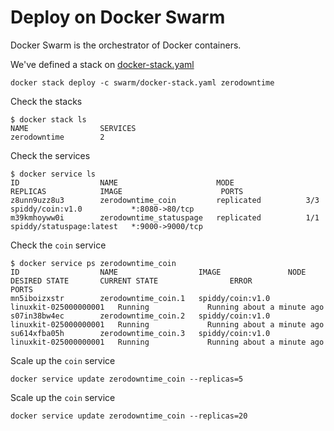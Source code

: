# Deploy on Docker Swarm

Docker Swarm is the orchestrator of Docker containers.

We've defined a stack on [docker-stack.yaml](../)

```shell
docker stack deploy -c swarm/docker-stack.yaml zerodowntime
```

Check the stacks

```shell
$ docker stack ls
NAME                SERVICES
zerodowntime        2
```

Check the services

```shell
$ docker service ls
ID                  NAME                      MODE                REPLICAS            IMAGE                      PORTS
z8unn9uzz8u3        zerodowntime_coin         replicated          3/3                 spiddy/coin:v1.0           *:8080->80/tcp
m39kmhoyww0i        zerodowntime_statuspage   replicated          1/1                 spiddy/statuspage:latest   *:9000->9000/tcp
```

Check the `coin` service

```shell
$ docker service ps zerodowntime_coin
ID                  NAME                  IMAGE               NODE                    DESIRED STATE       CURRENT STATE                ERROR               PORTS
mn5iboizxstr        zerodowntime_coin.1   spiddy/coin:v1.0    linuxkit-025000000001   Running             Running about a minute ago
s07in38bw4ec        zerodowntime_coin.2   spiddy/coin:v1.0    linuxkit-025000000001   Running             Running about a minute ago
su614xfba05h        zerodowntime_coin.3   spiddy/coin:v1.0    linuxkit-025000000001   Running             Running about a minute ago
```

Scale up the `coin` service

```shell
docker service update zerodowntime_coin --replicas=5
```

Scale up the `coin` service

```shell
docker service update zerodowntime_coin --replicas=20
```